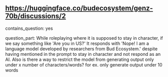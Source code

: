 ## https://huggingface.co/budecosystem/genz-70b/discussions/2

contains_question: yes

question_part: While roleplaying where it is supposed to stay in character, if we say something like 'Are you in US?' It responds with 'Nope! I am a language model developed by researchers from Bud Ecosystem.' despite having mentioned in the prompt to stay in character and not respond as an AI. Also is there a way to restrict the model from generating output only under x number of characters/words? for ex. only generate output under 10 words